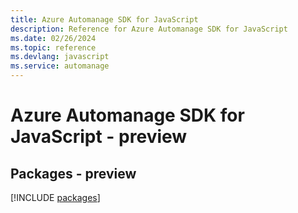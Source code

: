 ```yaml
---
title: Azure Automanage SDK for JavaScript
description: Reference for Azure Automanage SDK for JavaScript
ms.date: 02/26/2024
ms.topic: reference
ms.devlang: javascript
ms.service: automanage
---
```

# Azure Automanage SDK for JavaScript - preview
## Packages - preview
[!INCLUDE [packages](automanage-index.md)]